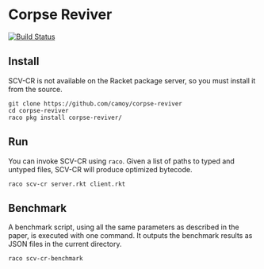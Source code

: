 # Corpse Reviver

[![Build Status](https://github.com/camoy/corpse-reviver/workflows/build/badge.svg)](https://github.com/camoy/corpse-reviver/actions?query=workflow%3Abuild)

## Install

SCV-CR is not available on the Racket package server, so you must install it from the source.

```
git clone https://github.com/camoy/corpse-reviver
cd corpse-reviver
raco pkg install corpse-reviver/
```

## Run

You can invoke SCV-CR using `raco`. Given a list of paths to typed and untyped files, SCV-CR will produce optimized bytecode.

```
raco scv-cr server.rkt client.rkt
```

## Benchmark

A benchmark script, using all the same parameters as described in the paper, is executed with one command. It outputs the benchmark results as JSON files in the current directory.

```
raco scv-cr-benchmark
```
